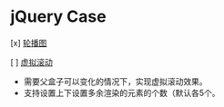 # jQuery Case

[x] [轮播图](./carousel/index.html)

[ ] [虚拟滚动](./virtual-scrolling/index.html)

- 需要父盒子可以变化的情况下，实现虚拟滚动效果。
- 支持设置上下设置多余渲染的元素的个数（默认各5个。
